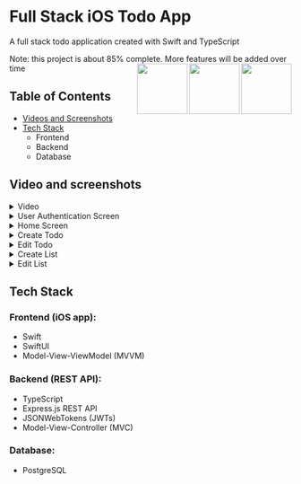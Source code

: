 # Full Stack iOS Todo App
A full stack todo application created with Swift and TypeScript

Note: this project is about 85% complete. More features will be added over time
<img src="https://cdn.jsdelivr.net/gh/devicons/devicon/icons/swift/swift-original.svg" align="right" height="90"/>
<img src="https://cdn.jsdelivr.net/gh/devicons/devicon/icons/typescript/typescript-original.svg" align="right" height="90" />
<img src="https://cdn.jsdelivr.net/gh/devicons/devicon/icons/express/express-original-wordmark.svg" align="right" height="90" />
          
## Table of Contents
- [Videos and Screenshots](#video-and-screenshots)
- [Tech Stack](#backend-rest-api)
  - Frontend
  - Backend
  - Database



## Video and screenshots
<details>
<summary>Video</summary>
<br>

</details>

<details>
<summary>User Authentication Screen</summary>
<br>

</details>

<details>
<summary>Home Screen</summary>
<br>

</details>


<details>
<summary>Create Todo</summary>
<br>

</details>

<details>
<summary>Edit Todo</summary>
<br>

</details>

<details>
<summary>Create List</summary>
<br>

</details>

<details>
<summary>Edit List</summary>
<br>

</details>



## Tech Stack
### Frontend (iOS app):
- Swift
- SwiftUI
- Model-View-ViewModel (MVVM)

### Backend (REST API):
- TypeScript
- Express.js REST API
- JSONWebTokens (JWTs)
- Model-View-Controller (MVC)

### Database:
- PostgreSQL


